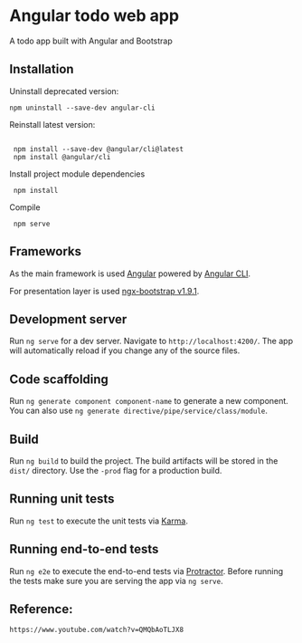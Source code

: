 # Angular todo web app
A todo app built with Angular and Bootstrap

## Installation


Uninstall deprecated version:
```
npm uninstall --save-dev angular-cli
```

Reinstall latest version:
```

 npm install --save-dev @angular/cli@latest
 npm install @angular/cli
```

Install project module dependencies
```
 npm install
```

Compile
```
 npm serve
```

## Frameworks

As the main framework is used [Angular](https://angular.io/docs) powered by [Angular CLI](https://cli.angular.io/).

For presentation layer is used [ngx-bootstrap v1.9.1](http://valor-software.com/ngx-bootstrap/#/).

## Development server
Run `ng serve` for a dev server. Navigate to `http://localhost:4200/`. The app will automatically reload if you change any of the source files.

## Code scaffolding

Run `ng generate component component-name` to generate a new component. You can also use `ng generate directive/pipe/service/class/module`.

## Build

Run `ng build` to build the project. The build artifacts will be stored in the `dist/` directory. Use the `-prod` flag for a production build.

## Running unit tests

Run `ng test` to execute the unit tests via [Karma](https://karma-runner.github.io).

## Running end-to-end tests

Run `ng e2e` to execute the end-to-end tests via [Protractor](http://www.protractortest.org/).
Before running the tests make sure you are serving the app via `ng serve`.

## Reference:
```
https://www.youtube.com/watch?v=QMQbAoTLJX8
```
